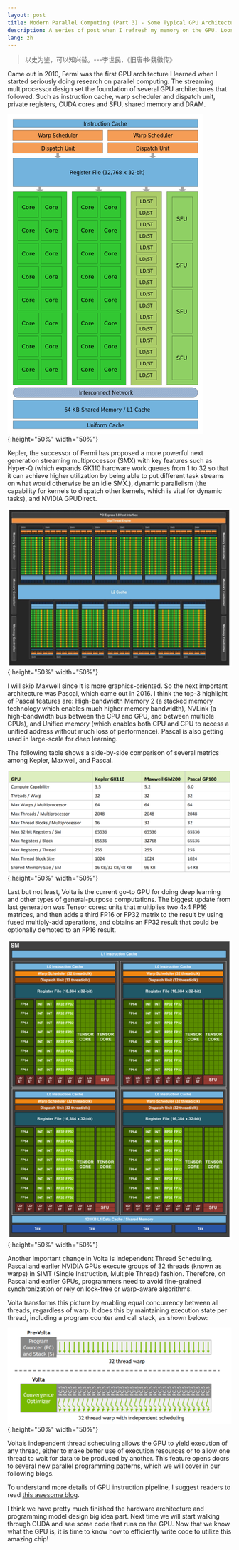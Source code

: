 ```yaml
---
layout: post
title: Modern Parallel Computing (Part 3) - Some Typical GPU Architectures
description: A series of post when I refresh my memory on the GPU. Loosely based on JDO's course material.
lang: zh
---
```


> 以史为鉴，可以知兴替。---李世民，《旧唐书·魏徵传》

Came out in 2010, Fermi was the first GPU architecture I learned when I started seriously doing research on parallel computing. The streaming multiprocessor design set the foundation of several GPU architectures that followed. Such as instruction cache, warp scheduler and dispatch unit, private registers, CUDA cores and SFU, shared memory and DRAM.

![fermi-arch](/public/images/fermi-arch.png){:height="50%" width="50%"}

Kepler, the successor of Fermi has proposed a more powerful next generation streaming multiprocessor (SMX) with key features such as Hyper-Q (which expands GK110 hardware work queues from 1 to 32 so that it can achieve higher utilization by being able to put different task streams on what would otherwise be an idle SMX.), dynamic parallelism (the capability for kernels to dispatch other kernels, which is vital for dynamic tasks), and NVIDIA GPUDirect.

![kepler-arch](/public/images/kepler-arch.png){:height="50%" width="50%"}

I will skip Maxwell since it is more graphics-oriented. So the next important architecture was Pascal, which came out in 2016. I think the top-3 highlight of Pascal features are: High-bandwidth Memory 2 (a stacked memory technology which enables much higher memory bandwidth), NVLink (a high-bandwidth bus between the CPU and GPU, and between multiple GPUs), and Unified memory (which enables both CPU and GPU to access a unified address without much loss of performance). Pascal is also getting used in large-scale for deep learning.

The following table shows a side-by-side comparison of several metrics among Kepler, Maxwell, and Pascal.

![kepler-maxwell-pascal](/public/images/kepler-maxwell-pascal.png){:height="50%" width="50%"}

Last but not least, Volta is the current go-to GPU for doing deep learning and other types of general-purpose computations. The biggest update from last generation was Tensor cores: units that multiplies two 4x4 FP16 matrices, and then adds a third FP16 or FP32 matrix to the result by using fused multiply-add operations, and obtains an FP32 result that could be optionally demoted to an FP16 result.

![volta-arch](/public/images/volta-arch.png){:height="50%" width="50%"}

Another important change in Volta is Independent Thread Scheduling. Pascal and earlier NVIDIA GPUs execute groups of 32 threads (known as warps) in SIMT (Single Instruction, Multiple Thread) fashion. Therefore, on Pascal and earlier GPUs, programmers need to avoid fine-grained synchronization or rely on lock-free or warp-aware algorithms.

Volta transforms this picture by enabling equal concurrency between all threads, regardless of warp. It does this by maintaining execution state per thread, including a program counter and call stack, as shown below:

![volta-its](/public/images/volta-its.png){:height="50%" width="50%"}

Volta’s independent thread scheduling allows the GPU to yield execution of any thread, either to make better use of execution resources or to allow one thread to wait for data to be produced by another. This feature opens doors to several new parallel programming patterns, which we will cover in our following blogs.

To understand more details of GPU instruction pipeline, I suggest readers to read [this awesome blog](http://taylorlloyd.ca/gpu,/pascal,/cuda/2017/01/07/gpu-pipelines.html).

I think we have pretty much finished the hardware architecture and programming model design big idea part. Next time we will start walking through CUDA and see some code that runs on the GPU. Now that we know what the GPU is, it is time to know how to efficiently write code to utilize this amazing chip!